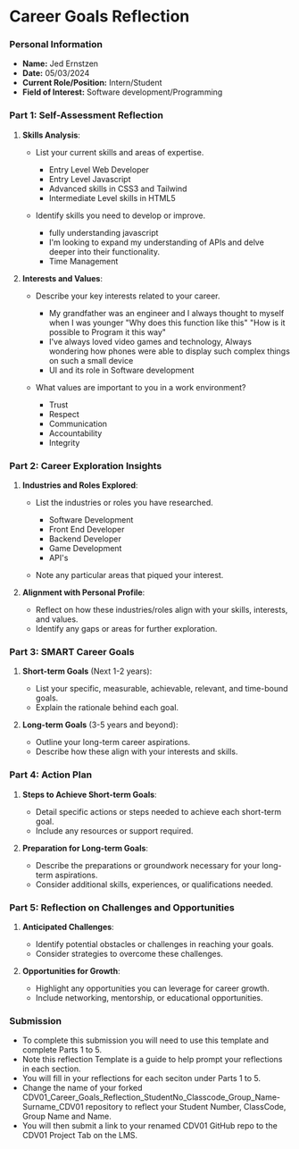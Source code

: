 
# Career Goals Reflection

### Personal Information

- **Name:** Jed Ernstzen
- **Date:** 05/03/2024
- **Current Role/Position:** Intern/Student
- **Field of Interest:** Software development/Programming

### Part 1: Self-Assessment Reflection

1. **Skills Analysis**:
    
    - List your current skills and areas of expertise.
      - Entry Level Web Developer
      - Entry Level Javascript
      - Advanced skills in CSS3 and Tailwind
      - Intermediate Level skills in HTML5

    - Identify skills you need to develop or improve.
      - fully understanding javascript
      - I'm looking to expand my understanding of APIs and delve deeper into their functionality.
      - Time Management

2. **Interests and Values**:
    
    - Describe your key interests related to your career.
      - My grandfather was an engineer and I always thought to myself when I was younger "Why does this function like this" "How is it possible to Program it this way"
      - I've always loved video games and technology, Always wondering how phones were able to display such complex things on such a small device
      - UI and its role in Software development

    - What values are important to you in a work environment?
      - Trust
      - Respect
      - Communication
      - Accountability
      - Integrity

### Part 2: Career Exploration Insights

1. **Industries and Roles Explored**:
    
    - List the industries or roles you have researched.
       - Software Development
       - Front End Developer
       - Backend Developer
       - Game Development
       - API's

    - Note any particular areas that piqued your interest.
2. **Alignment with Personal Profile**:
    
    - Reflect on how these industries/roles align with your skills, interests, and values.
    - Identify any gaps or areas for further exploration.

### Part 3: SMART Career Goals

1. **Short-term Goals** (Next 1-2 years):
    
    - List your specific, measurable, achievable, relevant, and time-bound goals.
    - Explain the rationale behind each goal.
2. **Long-term Goals** (3-5 years and beyond):
    
    - Outline your long-term career aspirations.
    - Describe how these align with your interests and skills.

### Part 4: Action Plan

1. **Steps to Achieve Short-term Goals**:
    
    - Detail specific actions or steps needed to achieve each short-term goal.
    - Include any resources or support required.
2. **Preparation for Long-term Goals**:
    
    - Describe the preparations or groundwork necessary for your long-term aspirations.
    - Consider additional skills, experiences, or qualifications needed.

### Part 5: Reflection on Challenges and Opportunities

1. **Anticipated Challenges**:
    
    - Identify potential obstacles or challenges in reaching your goals.
    - Consider strategies to overcome these challenges.
2. **Opportunities for Growth**:
    
    - Highlight any opportunities you can leverage for career growth.
    - Include networking, mentorship, or educational opportunities.

### Submission

- To complete this submission you will need to use this template and complete Parts 1 to 5.
- Note this reflection Template is a guide to help prompt your reflections in each section.
- You will fill in your reflections for each seciton under Parts 1 to 5.
- Change the name of your forked CDV01_Career_Goals_Reflection_StudentNo_Classcode_Group_Name-Surname_CDV01 repository to reflect your Student Number, ClassCode, Group Name and Name.
- You will then submit a link to your renamed CDV01 GitHub repo to the CDV01 Project Tab on the LMS.


